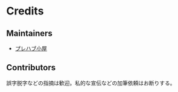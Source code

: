 # Credits

## Maintainers

* [プレハブ小屋](https://github.com/showa-yojyo/)

## Contributors

誤字脱字などの指摘は歓迎。私的な宣伝などの加筆依頼はお断りする。
